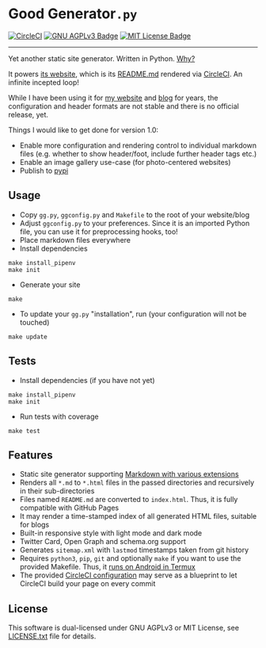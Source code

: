 # Good Generator`.py`

[![CircleCI](https://circleci.com/gh/ooz/ggpy.svg?style=shield)](https://circleci.com/gh/ooz/ggpy)
[![GNU AGPLv3 Badge](https://img.shields.io/badge/license-AGPLv3-blue.svg)](LICENSE.txt)
[![MIT License Badge](https://img.shields.io/badge/license-MIT-blue.svg)](LICENSE.txt)

----

Yet another static site generator. Written in Python.
[Why?](https://ooz.github.io/blog/2018/why-i-wrote-yet-another-static-site-gen.html)

It powers [its website](https://ooz.github.io/ggpy), which is its [README.md](https://github.com/ooz/ggpy) rendered via [CircleCI](https://circleci.com/gh/ooz/ggpy). An infinite incepted loop!

While I have been using it for [my website](https://ooz.github.io) and [blog](https://oliz.io/blog/) for years,
the configuration and header formats are not stable and there is no official release, yet.

Things I would like to get done for version 1.0:

* Enable more configuration and rendering control to individual markdown files (e.g. whether to show header/foot, include further header tags etc.)
* Enable an image gallery use-case (for photo-centered websites)
* Publish to [pypi](https://pypi.org)

## Usage

* Copy `gg.py`, `ggconfig.py` and `Makefile` to the root of your website/blog
* Adjust `ggconfig.py` to your preferences. Since it is an imported Python file, you can use it for preprocessing hooks, too!
* Place markdown files everywhere
* Install dependencies
```
make install_pipenv
make init
```
* Generate your site
```
make
```
* To update your `gg.py` "installation", run (your configuration will not be touched)
```
make update
```

## Tests

* Install dependencies (if you have not yet)
```
make install_pipenv
make init
```
* Run tests with coverage
```
make test
```

## Features

* Static site generator supporting [Markdown with various extensions](https://ooz.github.io/ggpy/test/features/)
* Renders all `*.md` to `*.html` files in the passed directories and recursively in their sub-directories
* Files named `README.md` are converted to `index.html`. Thus, it is fully compatible with GitHub Pages
* It may render a time-stamped index of all generated HTML files, suitable for blogs
* Built-in responsive style with light mode and dark mode
* Twitter Card, Open Graph and schema.org support
* Generates `sitemap.xml` with `lastmod` timestamps taken from git history
* Requires `python3`, `pip`, `git` and optionally `make` if you want to use the provided Makefile. Thus, it [runs on Android in Termux](https://oliz.io/blog/2018/code-and-deploy-using-termux.html)
* The provided [CircleCI configuration](https://github.com/ooz/ggpy/blob/master/.circleci/config.yml) may serve as a blueprint to let CircleCI build your page on every commit

## License

This software is dual-licensed under GNU AGPLv3 or MIT License,
see [LICENSE.txt](LICENSE.txt) file for details.
